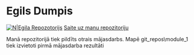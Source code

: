 # Egils Dumpis
[![N|Egila Repozotorijs](https://avatars.githubusercontent.com/u/103927511?s=400&u=88c4212bf424acbd23c744b32b2448cbdbdfc4f6&v=4)](https://github.com/EgilsDumpis/devops_basic_egilsdumpis)
[Saite uz manu repozitoriju](https://github.com/EgilsDumpis/devops_basic_egilsdumpis)

Manā repozitorijā tiek pildīts otrais mājasdarbs. Mapē git_repos\module_1 tiek izvietoti pirmā mājasdarba rezultāti